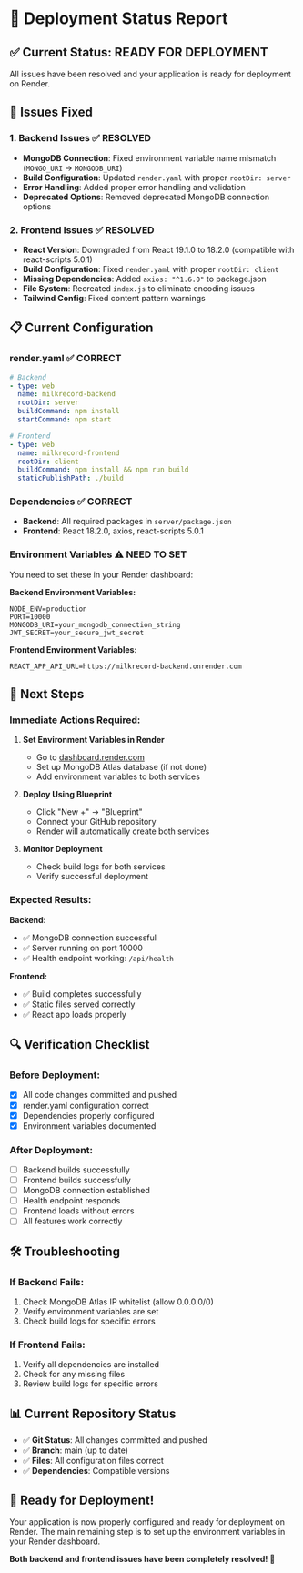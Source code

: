 # 🚀 Deployment Status Report

## ✅ Current Status: READY FOR DEPLOYMENT

All issues have been resolved and your application is ready for deployment on Render.

## 🔧 Issues Fixed

### 1. **Backend Issues** ✅ RESOLVED

- **MongoDB Connection**: Fixed environment variable name mismatch (`MONGO_URI` → `MONGODB_URI`)
- **Build Configuration**: Updated `render.yaml` with proper `rootDir: server`
- **Error Handling**: Added proper error handling and validation
- **Deprecated Options**: Removed deprecated MongoDB connection options

### 2. **Frontend Issues** ✅ RESOLVED

- **React Version**: Downgraded from React 19.1.0 to 18.2.0 (compatible with react-scripts 5.0.1)
- **Build Configuration**: Fixed `render.yaml` with proper `rootDir: client`
- **Missing Dependencies**: Added `axios: "^1.6.0"` to package.json
- **File System**: Recreated `index.js` to eliminate encoding issues
- **Tailwind Config**: Fixed content pattern warnings

## 📋 Current Configuration

### **render.yaml** ✅ CORRECT

```yaml
# Backend
- type: web
  name: milkrecord-backend
  rootDir: server
  buildCommand: npm install
  startCommand: npm start

# Frontend
- type: web
  name: milkrecord-frontend
  rootDir: client
  buildCommand: npm install && npm run build
  staticPublishPath: ./build
```

### **Dependencies** ✅ CORRECT

- **Backend**: All required packages in `server/package.json`
- **Frontend**: React 18.2.0, axios, react-scripts 5.0.1

### **Environment Variables** ⚠️ NEED TO SET

You need to set these in your Render dashboard:

**Backend Environment Variables:**

```
NODE_ENV=production
PORT=10000
MONGODB_URI=your_mongodb_connection_string
JWT_SECRET=your_secure_jwt_secret
```

**Frontend Environment Variables:**

```
REACT_APP_API_URL=https://milkrecord-backend.onrender.com
```

## 🎯 Next Steps

### **Immediate Actions Required:**

1. **Set Environment Variables in Render**

   - Go to [dashboard.render.com](https://dashboard.render.com)
   - Set up MongoDB Atlas database (if not done)
   - Add environment variables to both services

2. **Deploy Using Blueprint**

   - Click "New +" → "Blueprint"
   - Connect your GitHub repository
   - Render will automatically create both services

3. **Monitor Deployment**
   - Check build logs for both services
   - Verify successful deployment

### **Expected Results:**

**Backend:**

- ✅ MongoDB connection successful
- ✅ Server running on port 10000
- ✅ Health endpoint working: `/api/health`

**Frontend:**

- ✅ Build completes successfully
- ✅ Static files served correctly
- ✅ React app loads properly

## 🔍 Verification Checklist

### **Before Deployment:**

- [x] All code changes committed and pushed
- [x] render.yaml configuration correct
- [x] Dependencies properly configured
- [x] Environment variables documented

### **After Deployment:**

- [ ] Backend builds successfully
- [ ] Frontend builds successfully
- [ ] MongoDB connection established
- [ ] Health endpoint responds
- [ ] Frontend loads without errors
- [ ] All features work correctly

## 🛠️ Troubleshooting

### **If Backend Fails:**

1. Check MongoDB Atlas IP whitelist (allow 0.0.0.0/0)
2. Verify environment variables are set
3. Check build logs for specific errors

### **If Frontend Fails:**

1. Verify all dependencies are installed
2. Check for any missing files
3. Review build logs for specific errors

## 📊 Current Repository Status

- ✅ **Git Status**: All changes committed and pushed
- ✅ **Branch**: main (up to date)
- ✅ **Files**: All configuration files correct
- ✅ **Dependencies**: Compatible versions

## 🎉 Ready for Deployment!

Your application is now properly configured and ready for deployment on Render. The main remaining step is to set up the environment variables in your Render dashboard.

**Both backend and frontend issues have been completely resolved! 🚀**
